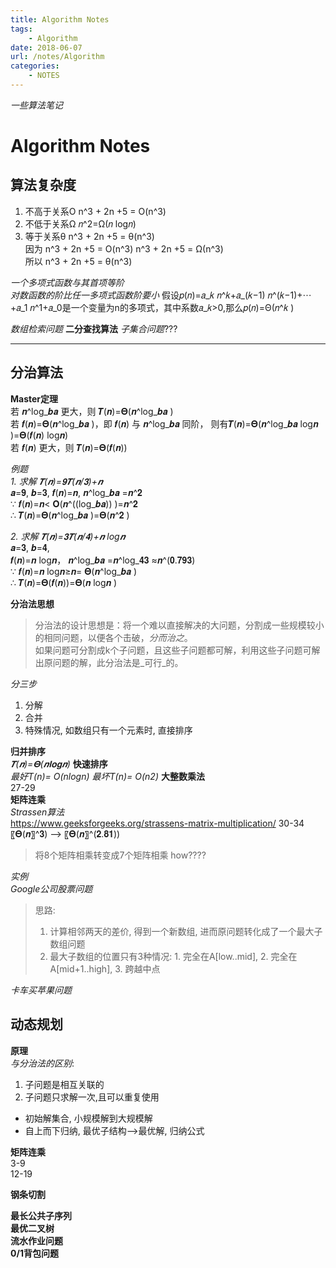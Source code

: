 ```yaml
---
title: Algorithm Notes
tags: 
    - Algorithm
date: 2018-06-07 
url: /notes/Algorithm
categories:
    - NOTES
---
```

_一些算法笔记_
<!-- more -->
# Algorithm Notes
## 算法复杂度
1. 不高于关系O
    n^3 + 2n +5 = O(n^3) 
2. 不低于关系Ω
    𝑛^2=Ω(𝑛 log⁡𝑛) 
3. 等于关系θ
    n^3 + 2n +5 = θ(n^3)    
    因为 n^3 + 2n +5 = O(n^3)   n^3 + 2n +5 = Ω(n^3)  
    所以 n^3 + 2n +5 = θ(n^3) 

*一个多项式函数与其首项等阶*     
*对数函数的阶比任一多项式函数阶要小*
    假设𝑝(𝑛)=𝑎_𝑘 𝑛^𝑘+𝑎_(𝑘−1) 𝑛^(𝑘−1)+⋯+𝑎_1 𝑛^1+𝑎_0是一个变量为n的多项式，其中系数𝑎_𝑘>0,那么𝑝(𝑛)=Θ(𝑛^𝑘 )


*数组检索问题*
__二分查找算法__
*子集合问题*???

---
## 分治算法
__Master定理__    
若 𝒏^log_𝒃⁡𝒂  更大，则 𝑻(𝒏)=𝚯(𝒏^log_𝒃⁡𝒂 )    
若 𝒇(𝒏)=𝚯(𝒏^log_𝒃⁡𝒂 )，即 𝒇(𝒏) 与 𝒏^log_𝒃⁡𝒂  同阶， 则有𝑻(𝒏)=𝚯(𝒏^log_𝒃⁡𝒂   log⁡𝒏 )=𝚯(𝒇(𝒏)  log⁡𝒏)    
若 𝒇(𝒏) 更大，则 𝑻(𝒏)=𝚯(𝒇(𝒏))    

*例题*    
*1. 求解 𝑻(𝒏)=𝟗𝑻(𝒏/𝟑)+𝒏*     
𝒂=𝟗, 𝒃=𝟑, 𝒇(𝒏)=𝒏, 𝒏^log_𝒃⁡𝒂 =𝒏^𝟐    
∵ 𝒇(𝒏)=𝒏< 𝚶(𝒏^((log_𝒃⁡𝒂)) )=𝒏^𝟐   
∴ 𝑻(𝒏)=𝚯(𝒏^log_𝒃⁡𝒂  )=𝚯(𝒏^𝟐 )

*2. 求解 𝑻(𝒏)=𝟑𝑻(𝒏/𝟒)+𝒏 log⁡𝒏*    
𝒂=𝟑, 𝒃=𝟒,   
𝒇(𝒏)=𝒏 log⁡𝒏， 𝒏^log_𝒃⁡𝒂 =𝒏^log_𝟒⁡𝟑 ≈𝒏^(𝟎.𝟕𝟗𝟑)   
∵ 𝒇(𝒏)=𝒏 log⁡𝒏≥𝒏= 𝚯(𝒏^log_𝒃⁡𝒂 )     
∴ 𝑻(𝒏)=𝚯(𝒇(𝒏))=𝚯(𝒏 log⁡𝒏 )      

__分治法思想__   

>   分治法的设计思想是：将一个难以直接解决的大问题，分割成一些规模较小的相同问题，以便各个击破，_分而治之_。   
>   如果问题可分割成k个子问题，且这些子问题都可解，利用这些子问题可解出原问题的解，此分治法是_可行_的。

_分三步_
1. 分解
2. 合并
3. 特殊情况, 如数组只有一个元素时, 直接排序

**归并排序**  
_𝑻(𝒏)=𝚯(𝒏𝐥𝐨𝐠𝒏)_
**快速排序**       
_最好T(n)= O(nlogn) 最坏T(n)= O(n2)_
**大整数乘法**   
27-29   
**矩阵连乘**    
_Strassen算法_    
<https://www.geeksforgeeks.org/strassens-matrix-multiplication/>
30-34   
〖𝚯(𝒏〗^𝟑) --> 〖𝚯(𝒏〗^(𝟐.𝟖𝟏))
>将8个矩阵相乘转变成7个矩阵相乘 how????        


*实例*    
*Google公司股票问题*   
> 思路:   
> 1. 计算相邻两天的差价, 得到一个新数组, 进而原问题转化成了一个最大子数组问题
> 2. 最大子数组的位置只有3种情况: 1. 完全在A[low..mid], 2. 完全在A[mid+1..high], 3. 跨越中点


*卡车买苹果问题*   


    
## 动态规划
__原理__   
_与分治法的区别_: 
1. 子问题是相互关联的 
2. 子问题只求解一次,且可以重复使用        
- 初始解集合, 小规模解到大规模解    
- 自上而下归纳, 最优子结构-->最优解, 归纳公式     

**矩阵连乘**    
3-9          
12-19   

**钢条切割**    


**最长公共子序列**     
**最优二叉树**   
**流水作业问题**  
**0/1背包问题**     
